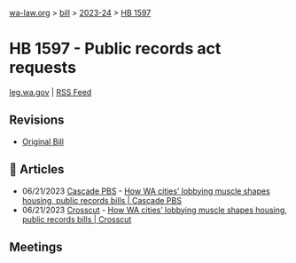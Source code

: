 [wa-law.org](/) > [bill](/bill/) > [2023-24](/bill/2023-24/) > [HB 1597](/bill/2023-24/hb/1597/)

# HB 1597 - Public records act requests
[leg.wa.gov](https://app.leg.wa.gov/billsummary?BillNumber=1597&Year=2023&Initiative=false) | [RSS Feed](./rss.xml)

## Revisions
* [Original Bill](1/)

## 📰 Articles
* 06/21/2023 [Cascade PBS](/org/cascade_pbs/) - [How WA cities’ lobbying muscle shapes housing, public records bills | Cascade PBS](https://www.cascadepbs.org/politics/2023/06/how-wa-cities-lobbying-muscle-shapes-housing-public-records-bills/#:~:text=House%20Bill%201597)
* 06/21/2023 [Crosscut](/org/crosscut/) - [How WA cities’ lobbying muscle shapes housing, public records bills | Crosscut](https://crosscut.com/politics/2023/06/how-wa-cities-lobbying-muscle-shapes-housing-public-records-bills#:~:text=House%20Bill%201597)

## Meetings